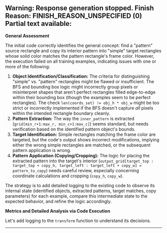 Warning: Response generation stopped. Finish Reason: FINISH_REASON_UNSPECIFIED (0)
Partial text available:
---
**General Assessment**

The initial code correctly identifies the general concept: find a "pattern" source rectangle and copy its interior pattern into "simple" target rectangles whose solid color matches the pattern rectangle's frame color. However, the execution failed on all training examples, indicating issues with one or more of the following:

1.  **Object Identification/Classification:** The criteria for distinguishing "simple" vs. "pattern" rectangles might be flawed or insufficient. The BFS and bounding box logic might incorrectly group pixels or misinterpret shapes that aren't perfect rectangles filled edge-to-edge within their bounding box (though the examples seem to be perfect rectangles). The check `len(coords_set) != obj_h * obj_w` might be too strict or incorrectly implemented if the BFS doesn't capture *all* pixels within the intended rectangle boundary cleanly.
2.  **Pattern Extraction:** The way the `inner_pattern` is extracted (`grid[min_r+1:max_r, min_c+1:max_c]`) seems standard, but needs verification based on the identified pattern object's bounds.
3.  **Target Identification:** Simple rectangles matching the frame color are targeted, but the code's output shows incorrect modifications, implying either the wrong simple rectangles are matched, or the subsequent pattern application is wrong.
4.  **Pattern Application (Copying/Cropping):** The logic for placing the extracted pattern into the target's interior (`output_grid[target_top : target_top + copy_h, target_left : target_left + copy_w] = pattern_to_copy`) needs careful review, especially concerning coordinate calculations and cropping (`copy_h`, `copy_w`).

The strategy is to add detailed logging to the existing code to observe its internal state (identified objects, extracted patterns, target matches, copy parameters) for each example, compare this intermediate state to the expected behavior, and refine the logic accordingly.

**Metrics and Detailed Analysis via Code Execution**

Let's add logging to the `transform` function to understand its decisions.


---
